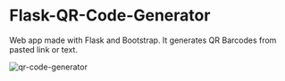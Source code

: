# Flask-QR-Code-Generator

Web app made with Flask and Bootstrap. It generates QR Barcodes from pasted link or text.

![qr-code-generator](https://user-images.githubusercontent.com/94755972/213818672-d79cd0a8-9ad1-49ac-a3c7-e8bbf5d5dce4.png)
